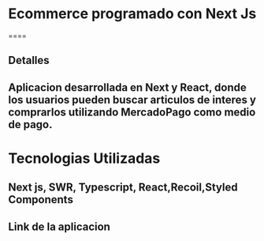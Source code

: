 # Ecommerce programado con Next Js
====
## Detalles
Aplicacion desarrollada en Next y React, donde los usuarios pueden buscar articulos de interes y comprarlos utilizando MercadoPago como medio de pago.
------
# Tecnologias Utilizadas
Next js, SWR, Typescript, React,Recoil,Styled Components
----
## Link de la aplicacion

[Eccomerce]:(desafio-md-10-6qzdmgrlx-guidodevj.vercel.app)
